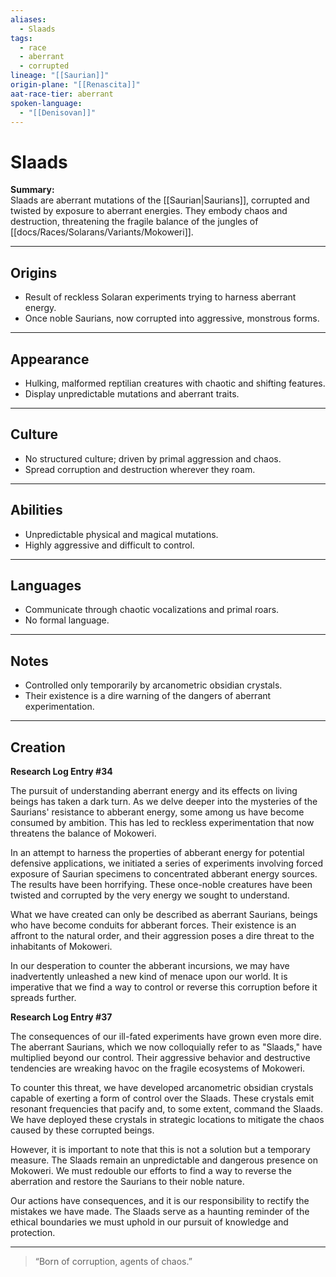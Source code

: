 ```yaml
---
aliases:
  - Slaads
tags:
  - race
  - aberrant
  - corrupted
lineage: "[[Saurian]]"
origin-plane: "[[Renascita]]"
aat-race-tier: aberrant
spoken-language:
  - "[[Denisovan]]"
---
```


# Slaads

**Summary:**  
Slaads are aberrant mutations of the [[Saurian|Saurians]], corrupted and twisted by exposure to aberrant energies. They embody chaos and destruction, threatening the fragile balance of the jungles of [[docs/Races/Solarans/Variants/Mokoweri]].

---

## Origins

- Result of reckless Solaran experiments trying to harness aberrant energy.  
- Once noble Saurians, now corrupted into aggressive, monstrous forms.

---

## Appearance

- Hulking, malformed reptilian creatures with chaotic and shifting features.  
- Display unpredictable mutations and aberrant traits.

---

## Culture

- No structured culture; driven by primal aggression and chaos.  
- Spread corruption and destruction wherever they roam.

---

## Abilities

- Unpredictable physical and magical mutations.  
- Highly aggressive and difficult to control.

---

## Languages

- Communicate through chaotic vocalizations and primal roars.  
- No formal language.

---

## Notes

- Controlled only temporarily by arcanometric obsidian crystals.  
- Their existence is a dire warning of the dangers of aberrant experimentation.

---

## Creation
**Research Log Entry #34**

The pursuit of understanding aberrant energy and its effects on living beings has taken a dark turn. As we delve deeper into the mysteries of the Saurians' resistance to abberant energy, some among us have become consumed by ambition. This has led to reckless experimentation that now threatens the balance of Mokoweri.

In an attempt to harness the properties of abberant energy for potential defensive applications, we initiated a series of experiments involving forced exposure of Saurian specimens to concentrated abberant energy sources. The results have been horrifying. These once-noble creatures have been twisted and corrupted by the very energy we sought to understand.

What we have created can only be described as aberrant Saurians, beings who have become conduits for abberant forces. Their existence is an affront to the natural order, and their aggression poses a dire threat to the inhabitants of Mokoweri.

In our desperation to counter the abberant incursions, we may have inadvertently unleashed a new kind of menace upon our world. It is imperative that we find a way to control or reverse this corruption before it spreads further.

**Research Log Entry #37**

The consequences of our ill-fated experiments have grown even more dire. The aberrant Saurians, which we now colloquially refer to as "Slaads," have multiplied beyond our control. Their aggressive behavior and destructive tendencies are wreaking havoc on the fragile ecosystems of Mokoweri.

To counter this threat, we have developed arcanometric obsidian crystals capable of exerting a form of control over the Slaads. These crystals emit resonant frequencies that pacify and, to some extent, command the Slaads. We have deployed these crystals in strategic locations to mitigate the chaos caused by these corrupted beings.

However, it is important to note that this is not a solution but a temporary measure. The Slaads remain an unpredictable and dangerous presence on Mokoweri. We must redouble our efforts to find a way to reverse the aberration and restore the Saurians to their noble nature.

Our actions have consequences, and it is our responsibility to rectify the mistakes we have made. The Slaads serve as a haunting reminder of the ethical boundaries we must uphold in our pursuit of knowledge and protection.

---

> “Born of corruption, agents of chaos.”
